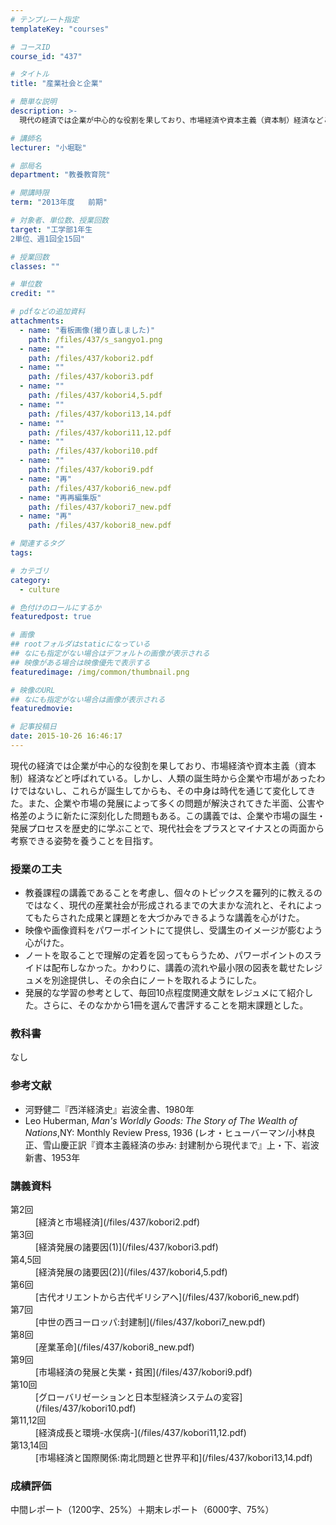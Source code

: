 ```yaml
---
# テンプレート指定
templateKey: "courses"

# コースID
course_id: "437"

# タイトル
title: "産業社会と企業"

# 簡単な説明
description: >-
  現代の経済では企業が中心的な役割を果しており、市場経済や資本主義（資本制）経済などと呼ばれている。しかし、人類の誕生時から企業や市場があったわけではないし、これらが誕生してからも、その中身は時代を通じ...

# 講師名
lecturer: "小堀聡"

# 部局名
department: "教養教育院"

# 開講時限
term: "2013年度	前期"

# 対象者、単位数、授業回数
target: "工学部1年生
2単位、週1回全15回"

# 授業回数
classes: ""

# 単位数
credit: ""

# pdfなどの追加資料
attachments: 
  - name: "看板画像(撮り直しました)" 
    path: /files/437/s_sangyo1.png
  - name: "" 
    path: /files/437/kobori2.pdf
  - name: "" 
    path: /files/437/kobori3.pdf
  - name: "" 
    path: /files/437/kobori4,5.pdf
  - name: "" 
    path: /files/437/kobori13,14.pdf
  - name: "" 
    path: /files/437/kobori11,12.pdf
  - name: "" 
    path: /files/437/kobori10.pdf
  - name: "" 
    path: /files/437/kobori9.pdf
  - name: "再" 
    path: /files/437/kobori6_new.pdf
  - name: "再再編集版" 
    path: /files/437/kobori7_new.pdf
  - name: "再" 
    path: /files/437/kobori8_new.pdf

# 関連するタグ
tags:

# カテゴリ
category:
  - culture

# 色付けのロールにするか
featuredpost: true

# 画像
## rootフォルダはstaticになっている
## なにも指定がない場合はデフォルトの画像が表示される
## 映像がある場合は映像優先で表示する
featuredimage: /img/common/thumbnail.png

# 映像のURL
## なにも指定がない場合は画像が表示される
featuredmovie: 

# 記事投稿日
date: 2015-10-26 16:46:17
---
```


現代の経済では企業が中心的な役割を果しており、市場経済や資本主義（資本制）経済などと呼ばれている。しかし、人類の誕生時から企業や市場があったわけではないし、これらが誕生してからも、その中身は時代を通じて変化してきた。また、企業や市場の発展によって多くの問題が解決されてきた半面、公害や格差のように新たに深刻化した問題もある。この講義では、企業や市場の誕生・発展プロセスを歴史的に学ぶことで、現代社会をプラスとマイナスとの両面から考察できる姿勢を養うことを目指す。

### 授業の工夫

* 教養課程の講義であることを考慮し、個々のトピックスを羅列的に教えるのではなく、現代の産業社会が形成されるまでの大まかな流れと、それによってもたらされた成果と課題とを大づかみできるような講義を心がけた。
* 映像や画像資料をパワーポイントにて提供し、受講生のイメージが膨むよう心がけた。
* ノートを取ることで理解の定着を図ってもらうため、パワーポイントのスライドは配布しなかった。かわりに、講義の流れや最小限の図表を載せたレジュメを別途提供し、その余白にノートを取れるようにした。
* 発展的な学習の参考として、毎回10点程度関連文献をレジュメにて紹介した。さらに、そのなかから1冊を選んで書評することを期末課題とした。



### 教科書

なし

### 参考文献

* 河野健二『西洋経済史』岩波全書、1980年
* Leo Huberman, _Man's Worldly Goods: The Story of The Wealth of Nations_,NY: Monthly Review Press, 1936 (レオ・ヒューバーマン/小林良正、雪山慶正訳『資本主義経済の歩み: 封建制から現代まで』上・下、岩波新書、1953年



### 講義資料

<dl>
<dt>
第2回
</dt>

<dd>
[経済と市場経済](/files/437/kobori2.pdf) 
</dd>

<dt>
第3回
</dt>

<dd>
[経済発展の諸要因(1)](/files/437/kobori3.pdf) 
</dd>

<dt>
第4,5回
</dt>

<dd>
[経済発展の諸要因(2)](/files/437/kobori4,5.pdf) 
</dd>

<dt>
第6回
</dt>

<dd>
[古代オリエントから古代ギリシアへ](/files/437/kobori6_new.pdf) 
</dd>

<dt>
第7回
</dt>

<dd>
[中世の西ヨーロッパ:封建制](/files/437/kobori7_new.pdf) 
</dd>

<dt>
第8回
</dt>

<dd>
[産業革命](/files/437/kobori8_new.pdf) 
</dd>

<dt>
第9回
</dt>

<dd>
[市場経済の発展と失業・貧困](/files/437/kobori9.pdf) 
</dd>

<dt>
第10回
</dt>

<dd>
[グローバリゼーションと日本型経済システムの変容](/files/437/kobori10.pdf) 
</dd>

<dt>
第11,12回
</dt>

<dd>
[経済成長と環境-水俣病-](/files/437/kobori11,12.pdf) 
</dd>

<dt>
第13,14回
</dt>

<dd>
[市場経済と国際関係:南北問題と世界平和](/files/437/kobori13,14.pdf) 
</dd>
</dl>



### 成績評価

中間レポート（1200字、25%）＋期末レポート（6000字、75%）

